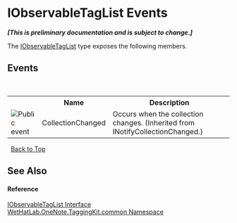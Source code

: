 # IObservableTagList Events
 _**\[This is preliminary documentation and is subject to change.\]**_

The <a href="fb487ff1-fbf8-ea29-6366-951b7aae835b.md">IObservableTagList</a> type exposes the following members.


## Events
&nbsp;<table><tr><th></th><th>Name</th><th>Description</th></tr><tr><td>![Public event](media/pubevent.gif "Public event")</td><td>CollectionChanged</td><td>
Occurs when the collection changes.
 (Inherited from INotifyCollectionChanged.)</td></tr></table>&nbsp;
<a href="#iobservabletaglist-events">Back to Top</a>

## See Also


#### Reference
<a href="fb487ff1-fbf8-ea29-6366-951b7aae835b.md">IObservableTagList Interface</a><br /><a href="bcdbab9c-63d1-48a4-6937-af53fb8d9a55.md">WetHatLab.OneNote.TaggingKit.common Namespace</a><br />